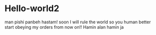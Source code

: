 # Hello-world2
man pishi panbeh hastam! soon I will rule the world so you human better start obeying my orders from now on!! Hamin alan hamin ja
